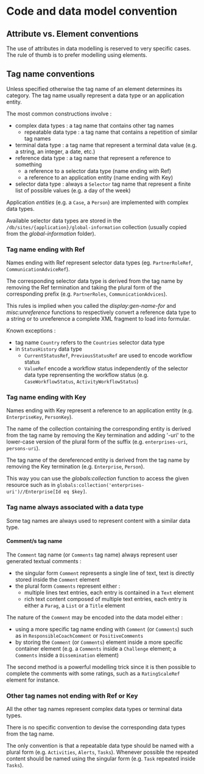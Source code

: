 # Code and data model convention

## Attribute vs. Element conventions

The use of attributes in data modelling is reserved to very specific cases. The rule of thumb is to prefer modelling using elements.

## Tag name conventions

Unless specified otherwise the tag name of an element determines its category. The tag name usually represent a data type or an application entity. 

The most common constructions involve :

* complex data types : a tag name that contains other tag names
  * repeatable data type : a tag name that contains a repetition of similar tag names
* terminal data type : a tag name that represent a terminal data value (e.g. a string, an integer, a date, etc.)
* reference data type : a tag name that represent a reference to something
  * a reference to a selector data type (name ending with Ref)
  * a reference to an application entity (name ending with Key)
* selector data type : always a `Selector` tag name that represent a finite list of possible values (e.g. a day of the week)

Application *entities* (e.g. a `Case`, a `Person`) are implemented with complex data types.

Available selector data types are stored in the `/db/sites/{application}/global-information` collection (usually copied from the *global-information* folder).

### Tag name ending with Ref

Names ending with Ref represent selector data types (eg. `PartnerRoleRef`, `CommunicationAdviceRef`).

The corresponding selector data type is derived from the tag name by removing the Ref termination and taking the plural form of the corresponding prefix (e.g. `PartnerRoles`, `CommunicationAdvices`).

This rules is implied when you called the *display:gen-name-for* and *misc:unreference* functions to respectively convert a reference data type to a string or to unreference a complete XML fragment to load into formular.

Known exceptions : 

* tag name `Country` refers to the `Countries` selector data type
* in `StatusHistory` data type 
  * `CurrentStatusRef`, `PreviousStatusRef` are used to encode workflow status
  * `ValueRef` encode a workflow status independently of the selector data type reprensenting the workflow status (e.g. `CaseWorkflowStatus`, `ActivityWorkflowStatus`)


### Tag name ending with Key

Names ending with Key represent a reference to an application entity (e.g. `EnterpriseKey`, `PersonKey`).

The name of the collection containing the corresponding entity is derived from the tag name by removing the Key termination and adding '-uri' to the lower-case version of the plural form of the suffix (e.g. `enterprises-uri`, `persons-uri`).

The tag name of the dereferenced entity is derived from the tag name by removing the Key termination (e.g. `Enterprise`, `Person`).

This way you can use the *globals:collection* function to access the given resource such as in `globals:collection('enterprises-uri')//Enterprise[Id eq $key]`.

### Tag name always associated with a data type

Some tag names are always used to represent content with a similar data type.

#### Comment/s tag name

The `Comment` tag name (or `Comments` tag name) always represent user generated textual comments :

- the singular form `Comment` represents a single line of text, text is directly stored inside the `Comment` element
- the plural form `Comments` represent either :
  * multiple lines text entries, each entry is contained in a `Text` element
  * rich text content composed of multiple text entries, each entry is either a `Parag`, a `List` or a `Title` element

The nature of the `Comment` may be encoded into the data model either :

* using a more specific tag name ending with `Comment` (or `Comments`) such as in `ResponsibleCoachComment` or `PositiveComments`
* by storing the `Comment` (or `Comments`) element inside a more specific container element (e.g. a `Comments` inside a `Challenge` element; a `Comments` inside a `Dissemination` element)

The second method is a powerful modelling trick since it is then possible to complete the comments with some ratings, such as a `RatingScaleRef` element for instance.

### Other tag names not ending with Ref or Key

All the other tag names represent complex data types or terminal data types.

There is no specific convention to devise the corresponding data types from the tag name.

The only convention is that a repeatable data type should be named with a plural form (e.g. `Activities`, `Alerts`, `Tasks`). Whenever possible the repeated content should be named using the singular form (e.g. `Task` repeated inside `Tasks`).

